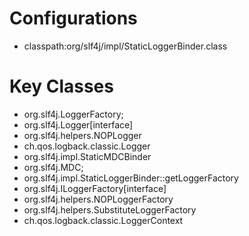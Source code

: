 # Configurations
- classpath:org/slf4j/impl/StaticLoggerBinder.class

# Key Classes
- org.slf4j.LoggerFactory;
- org.slf4j.Logger[interface]
- org.slf4j.helpers.NOPLogger
- ch.qos.logback.classic.Logger
- org.slf4j.impl.StaticMDCBinder
- org.slf4j.MDC;
- org.slf4j.impl.StaticLoggerBinder::getLoggerFactory
- org.slf4j.ILoggerFactory[interface]
- org.slf4j.helpers.NOPLoggerFactory
- org.slf4j.helpers.SubstituteLoggerFactory
- ch.qos.logback.classic.LoggerContext
